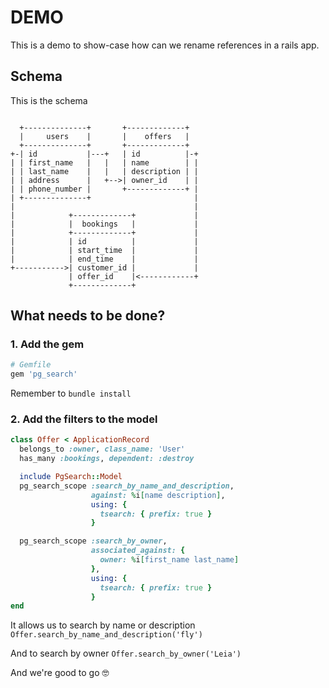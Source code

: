 # DEMO

This is a demo to show-case how can we rename references in a rails app.

## Schema
This is the schema

```

  +--------------+       +-------------+
  |     users    |       |    offers   |
  +--------------+       +-------------+
+-| id           |---+   | id          |-+
| | first_name   |   |   | name        | |
| | last_name    |   |   | description | |
| | address      |   +-->| owner_id    | |
| | phone_number |       +-------------+ |
| +--------------+                       |
|                                        |
|            +-------------+             |
|            |  bookings   |             |
|            +-------------+             |
|            | id          |             |
|            | start_time  |             |
|            | end_time    |             |
+----------->| customer_id |             |
             | offer_id    |<------------+
             +-------------+

```

## What needs to be done?

### 1. Add the gem
```ruby
# Gemfile
gem 'pg_search'
```

Remember to `bundle install`

### 2. Add the filters to the model
```ruby
class Offer < ApplicationRecord
  belongs_to :owner, class_name: 'User'
  has_many :bookings, dependent: :destroy

  include PgSearch::Model
  pg_search_scope :search_by_name_and_description,
                  against: %i[name description],
                  using: {
                    tsearch: { prefix: true }
                  }

  pg_search_scope :search_by_owner,
                  associated_against: {
                    owner: %i[first_name last_name]
                  },
                  using: {
                    tsearch: { prefix: true }
                  }
end
```
It allows us to search by name or description `Offer.search_by_name_and_description('fly')`

And to search by owner `Offer.search_by_owner('Leia')`


And we're good to go 🤓